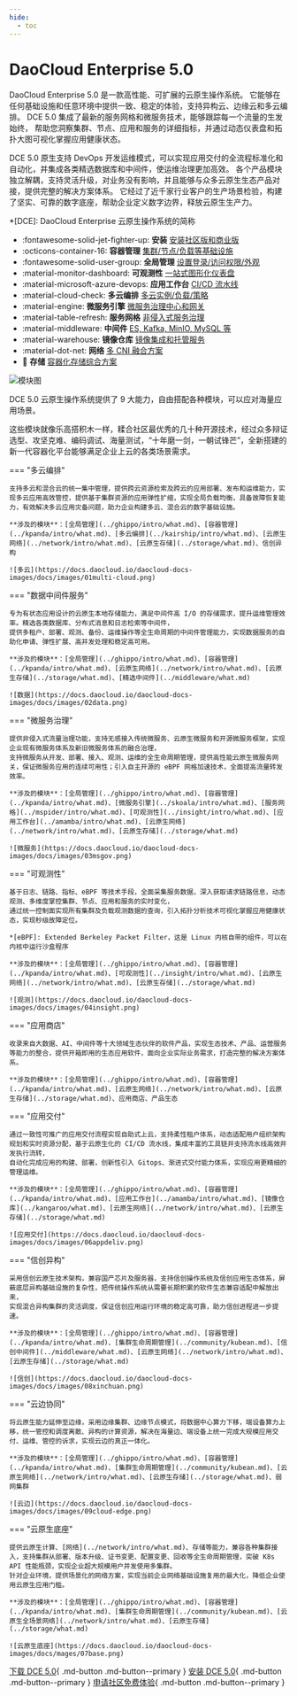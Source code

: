 ```yaml
---
hide:
  - toc
---
```


# DaoCloud Enterprise 5.0

DaoCloud Enterprise 5.0 是一款高性能、可扩展的云原生操作系统。
它能够在任何基础设施和任意环境中提供一致、稳定的体验，支持异构云、边缘云和多云编排。
DCE 5.0 集成了最新的服务网格和微服务技术，能够跟踪每一个流量的生发始终，
帮助您洞察集群、节点、应用和服务的详细指标，并通过动态仪表盘和拓扑大图可视化掌握应用健康状态。

DCE 5.0 原生支持 DevOps 开发运维模式，可以实现应用交付的全流程标准化和自动化，并集成各类精选数据库和中间件，使运维治理更加高效。
各个产品模块独立解耦，支持灵活升级，对业务没有影响，并且能够与众多云原生生态产品对接，提供完整的解决方案体系。
它经过了近千家行业客户的生产场景检验，构建了坚实、可靠的数字底座，帮助企业定义数字边界，释放云原生生产力。

*[DCE]: DaoCloud Enterprise 云原生操作系统的简称

<div class="grid cards" markdown>

- :fontawesome-solid-jet-fighter-up: **安装** [安装社区版和商业版](../install/intro.md)
- :octicons-container-16: **容器管理** [集群/节点/负载等基础设施](../kpanda/intro/what.md)
- :fontawesome-solid-user-group: **全局管理** [设置登录/访问权限/外观](../ghippo/intro/what.md)
- :material-monitor-dashboard: **可观测性** [一站式图形化仪表盘](../insight/intro/what.md)
- :material-microsoft-azure-devops: **应用工作台** [CI/CD 流水线](../amamba/intro/what.md)
- :material-cloud-check: **多云编排** [多云实例/负载/策略](../kairship/intro/what.md)
- :material-engine: **微服务引擎** [微服务治理中心和网关](../skoala/intro/what.md)
- :material-table-refresh: **服务网格** [非侵入式服务治理](../mspider/intro/what.md)
- :material-middleware: **中间件** [ES, Kafka, MinIO, MySQL 等](../middleware/what.md)
- :material-warehouse: **镜像仓库** [镜像集成和托管服务](../kangaroo/what.md)
- :material-dot-net: **网络** [多 CNI 融合方案](../network/intro/what.md)
- :floppy_disk: **存储** [容器化存储综合方案](../storage/what.md)

</div>

![模块图](https://docs.daocloud.io/daocloud-docs-images/docs/images/dce-modules04.png)

DCE 5.0 云原生操作系统提供了 9 大能力，自由搭配各种模块，可以应对海量应用场景。

这些模块就像乐高搭积木一样，糅合社区最优秀的几十种开源技术，经过众多辩证选型、攻坚克难、编码调试、海量测试，“十年磨一剑，一朝试锋芒”，全新搭建的新一代容器化平台能够满足企业上云的各类场景需求。

=== "多云编排"

    支持多云和混合云的统一集中管理，提供跨云资源检索及跨云的应用部署、发布和运维能力，实现多云应用高效管控，提供基于集群资源的应用弹性扩缩，实现全局负载均衡，具备故障恢复能力，有效解决多云应用灾备问题，助力企业构建多云、混合云的数字基础设施。

    **涉及的模块**：[全局管理](../ghippo/intro/what.md)、[容器管理](../kpanda/intro/what.md)、[多云编排](../kairship/intro/what.md)、[云原生网络](../network/intro/what.md)、[云原生存储](../storage/what.md)、信创异构

    ![多云](https://docs.daocloud.io/daocloud-docs-images/docs/images/01multi-cloud.png)

=== "数据中间件服务"

    专为有状态应用设计的云原生本地存储能力，满足中间件高 I/O 的存储需求，提升运维管理效率。精选各类数据库、分布式消息和日志检索等中间件，
    提供多租户、部署、观测、备份、运维操作等全生命周期的中间件管理能力，实现数据服务的自助化申请、弹性扩展、高并发处理和稳定高可用。

    **涉及的模块**：[全局管理](../ghippo/intro/what.md)、[容器管理](../kpanda/intro/what.md)、[云原生网络](../network/intro/what.md)、[云原生存储](../storage/what.md)、[精选中间件](../middleware/what.md)

    ![数据](https://docs.daocloud.io/daocloud-docs-images/docs/images/02data.png)

=== "微服务治理"

    提供非侵入式流量治理功能，支持无感接入传统微服务、云原生微服务和开源微服务框架，实现企业现有微服务体系及新旧微服务体系的融合治理，
    支持微服务从开发、部署、接入、观测、运维的全生命周期管理，提供高性能云原生微服务网关，保证微服务应用的连续可用性；引入自主开源的 eBPF 网格加速技术，全面提高流量转发效率。

    **涉及的模块**：[全局管理](../ghippo/intro/what.md)、[容器管理](../kpanda/intro/what.md)、[微服务引擎](../skoala/intro/what.md)、[服务网格](../mspider/intro/what.md)、[可观测性](../insight/intro/what.md)、[应用工作台](../amamba/intro/what.md)、[云原生网络](../network/intro/what.md)、[云原生存储](../storage/what.md)

    ![微服务](https://docs.daocloud.io/daocloud-docs-images/docs/images/03msgov.png)

=== "可观测性"

    基于日志、链路、指标、eBPF 等技术手段，全面采集服务数据，深入获取请求链路信息，动态观测、多维度掌控集群、节点、应用和服务的实时变化，
    通过统一控制面实现所有集群及负载观测数据的查询，引入拓扑分析技术可视化掌握应用健康状态，实现秒级故障定位。

    *[eBPF]: Extended Berkeley Packet Filter，这是 Linux 内核自带的组件，可以在内核中运行沙盒程序

    **涉及的模块**：[全局管理](../ghippo/intro/what.md)、[容器管理](../kpanda/intro/what.md)、[可观测性](../insight/intro/what.md)、[云原生网络](../network/intro/what.md)、[云原生存储](../storage/what.md)

    ![观测](https://docs.daocloud.io/daocloud-docs-images/docs/images/04insight.png)

=== "应用商店"

    收录来自大数据、AI、中间件等十大领域生态伙伴的软件产品，实现生态技术、产品、运营服务等能力的整合，提供开箱即用的生态应用软件，面向企业实际业务需求，打造完整的解决方案体系。

    **涉及的模块**：[全局管理](../ghippo/intro/what.md)、[容器管理](../kpanda/intro/what.md)、[云原生网络](../network/intro/what.md)、[云原生存储](../storage/what.md)、应用商店、产品生态

=== "应用交付"

    通过一致性可推广的应用交付流程实现自助式上云，支持柔性租户体系，动态适配用户组织架构规划和实时资源分配，基于云原生化的 CI/CD 流水线，集成丰富的工具链并支持流水线高效并发执行流转，
    自动化完成应用的构建、部署，创新性引入 Gitops、渐进式交付能力体系，实现应用更精细的管理运维。

    **涉及的模块**：[全局管理](../ghippo/intro/what.md)、[容器管理](../kpanda/intro/what.md)、[应用工作台](../amamba/intro/what.md)、[镜像仓库](../kangaroo/what.md)、[云原生网络](../network/intro/what.md)、[云原生存储](../storage/what.md)

    ![应用交付](https://docs.daocloud.io/daocloud-docs-images/docs/images/06appdeliv.png)

=== "信创异构"

    采用信创云原生技术架构，兼容国产芯片及服务器，支持信创操作系统及信创应用生态体系，屏蔽底层异构基础设施的复杂性，把传统操作系统从需要长期积累的软件生态兼容适配中解放出来，
    实现混合异构集群的灵活调度，保证信创应用运行环境的稳定高可靠，助力信创进程进一步提速。

    **涉及的模块**：[全局管理](../ghippo/intro/what.md)、[容器管理](../kpanda/intro/what.md)、[集群生命周期管理](../community/kubean.md)、[信创中间件](../middleware/what.md)、[云原生网络](../network/intro/what.md)、[云原生存储](../storage/what.md)

    ![信创](https://docs.daocloud.io/daocloud-docs-images/docs/images/08xinchuan.png)

=== "云边协同"

    将云原生能力延伸至边缘，采用边缘集群、边缘节点模式，将数据中心算力下移，端设备算力上移，统一管控和调度离散、异构的计算资源，解决在海量边、端设备上统一完成大规模应用交付、运维、管控的诉求，实现云边的真正一体化。

    **涉及的模块**：[全局管理](../ghippo/intro/what.md)、[容器管理](../kpanda/intro/what.md)、[集群生命周期管理](../community/kubean.md)、[云原生网络](../network/intro/what.md)、[云原生存储](../storage/what.md)、弱网集群

    ![云边](https://docs.daocloud.io/daocloud-docs-images/docs/images/09cloud-edge.png)

=== "云原生底座"

    提供云原生计算、[网络](../network/intro/what.md)、存储等能力，兼容各种集群接入，支持集群从部署、版本升级、证书变更、配置变更、回收等全生命周期管理，突破 K8s API 性能瓶颈，实现企业超大规模用户并发使用多集群。
    针对企业环境，提供场景化的网络方案，实现当前企业网络基础设施复用的最大化，降低企业使用云原生应用门槛。

    **涉及的模块**：[全局管理](../ghippo/intro/what.md)、[容器管理](../kpanda/intro/what.md)、[集群生命周期管理](../community/kubean.md)、[云原生全场景网络](../network/intro/what.md)、[云原生存储](../storage/what.md)

    ![云原生底座](https://docs.daocloud.io/daocloud-docs-images/docs/mages/07base.png)

[下载 DCE 5.0](../download/dce5.md){ .md-button .md-button--primary }
[安装 DCE 5.0](../install/intro.md){ .md-button .md-button--primary }
[申请社区免费体验](./license0.md){ .md-button .md-button--primary }
